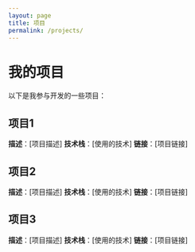 ```yaml
---
layout: page
title: 项目
permalink: /projects/
---
```


# 我的项目

以下是我参与开发的一些项目：

## 项目1
**描述**：[项目描述]
**技术栈**：[使用的技术]
**链接**：[项目链接]

## 项目2
**描述**：[项目描述]
**技术栈**：[使用的技术]
**链接**：[项目链接]

## 项目3
**描述**：[项目描述]
**技术栈**：[使用的技术]
**链接**：[项目链接]
